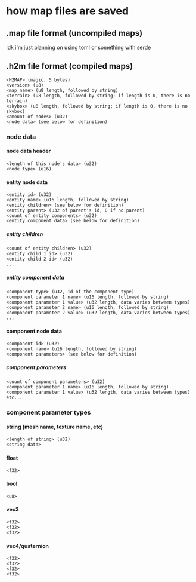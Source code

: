 # how map files are saved
## .map file format (uncompiled maps)
idk i'm just planning on using toml or something with serde

## .h2m file format (compiled maps)
```
<H2MAP> (magic, 5 bytes)
<version> (u8)
<map name> (u8 length, followed by string)
<terrain> (u8 length, followed by string; if length is 0, there is no terrain)
<skybox> (u8 length, followed by string; if length is 0, there is no skybox)
<amount of nodes> (u32)
<node data> (see below for definition)
```

### node data
#### node data header
```
<length of this node's data> (u32)
<node type> (u16)
```
#### entity node data
```
<entity id> (u32)
<entity name> (u16 length, followed by string)
<entity children> (see below for definition)
<entity parent> (u32 of parent's id, 0 if no parent)
<count of entity components> (u32)
<entity component data> (see below for definition)
```
##### entity children
```
<count of entity children> (u32)
<entity child 1 id> (u32)
<entity child 2 id> (u32)
...
```
##### entity component data
```
<component type> (u32, id of the component type)
<component parameter 1 name> (u16 length, followed by string)
<component parameter 1 value> (u32 length, data varies between types)
<component parameter 2 name> (u16 length, followed by string)
<component parameter 2 value> (u32 length, data varies between types)
...
```
#### component node data
```
<component id> (u32)
<component name> (u16 length, followed by string)
<component parameters> (see below for definition)
```
##### component parameters
```
<count of component parameters> (u32)
<component parameter 1 name> (u16 length, followed by string)
<component parameter 1 value> (u32 length, data varies between types)
etc...
```

### component parameter types
#### string (mesh name, texture name, etc)
```
<length of string> (u32)
<string data>
```
#### float
```
<f32>
```
#### bool
```
<u8>
```
#### vec3
```
<f32>
<f32>
<f32>
```
#### vec4/quaternion
```
<f32>
<f32>
<f32>
<f32>
```